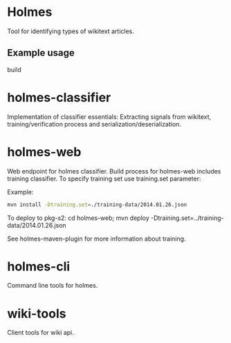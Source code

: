 Holmes
======
Tool for identifying types of wikitext articles.

Example usage
---
build

holmes-classifier
===============
Implementation of classifier essentials: Extracting signals from wikitext, training/verification process and serialization/deserialization.

holmes-web
==========
Web endpoint for holmes classifier. Build process for holmes-web includes training classifier. To specify training set use training.set parameter:

Example:
```bash
mvn install -Dtraining.set=./training-data/2014.01.26.json
```

To deploy to pkg-s2:
cd holmes-web; mvn deploy -Dtraining.set=../training-data/2014.01.26.json

See holmes-maven-plugin for more information about training.

holmes-cli
==========
Command line tools for holmes.

wiki-tools
==========
Client tools for wiki api.

